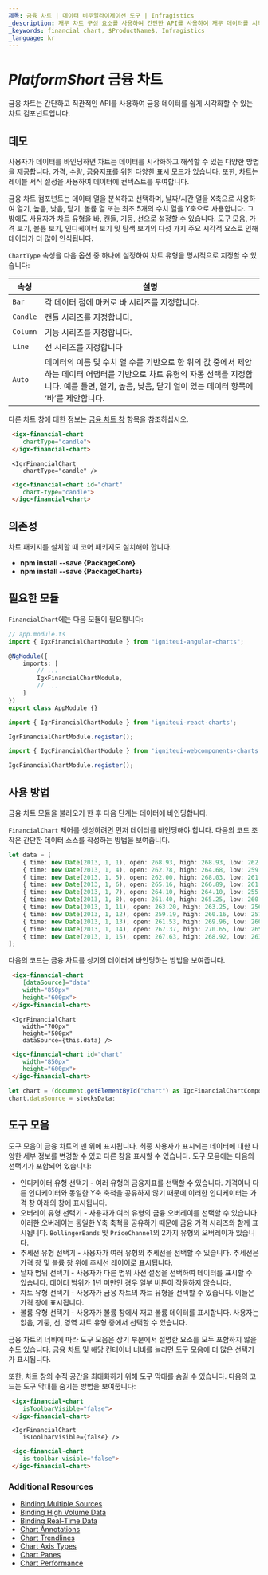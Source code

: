 ```yaml
---
제목: 금융 차트 | 데이터 비주얼라이제이션 도구 | Infragistics
_description: 재무 차트 구성 요소를 사용하여 간단한 API를 사용하여 재무 데이터를 시각화하십시오. 자세한 정보는 데모, 종속성, 사용법 및 도구 모음을보십시오.
_keywords: financial chart, $ProductName$, Infragistics
_language: kr
---
```

# $PlatformShort$ 금융 차트

금융 차트는 간단하고 직관적인 API를 사용하여 금융 데이터를 쉽게 시각화할 수 있는 차트 컴포넌트입니다.

## 데모


<code-view style="height: 500px"
           data-demos-base-url="{environment:dvDemosBaseUrl}"
           iframe-src="{environment:dvDemosBaseUrl}/charts/financial-chart-overview"
           github-src="charts/financial-chart/overview">
</code-view>

<div class="divider--half"></div>

사용자가 데이터를 바인딩하면 차트는 데이터를 시각화하고 해석할 수 있는 다양한 방법을 제공합니다. 가격, 수량, 금융지표를 위한 다양한 표시 모드가 있습니다. 또한, 차트는 레이블 서식 설정을 사용하여 데이터에 컨텍스트를 부여합니다.

금융 차트 컴포넌트는 데이터 열을 분석하고 선택하며, 날짜/시간 열을 X축으로 사용하여 열기, 높음, 낮음, 닫기, 볼륨 열 또는 최초 5개의 수치 열을 Y축으로 사용합니다. 그 밖에도 사용자가 차트 유형을 바, 캔들, 기둥, 선으로 설정할 수 있습니다. 도구 모음, 가격 보기, 볼륨 보기, 인디케이터 보기 및 탐색 보기의 다섯 가지 주요 시각적 요소로 인해 데이터가 더 많이 인식됩니다.

`ChartType` 속성을 다음 옵션 중 하나에 설정하여 차트 유형을 명시적으로 지정할 수 있습니다:

속성|설명
---|---
`Bar`|각 데이터 점에 마커로 바 시리즈를 지정합니다.
`Candle`|캔들 시리즈를 지정합니다.
`Column`|기둥 시리즈를 지정합니다.
`Line`|선 시리즈를 지정합니다
`Auto`|데이터의 이름 및 수치 열 수를 기반으로 한 위의 값 중에서 제안하는 데이터 어댑터를 기반으로 차트 유형의 자동 선택을 지정합니다. 예를 들면, 열기, 높음, 낮음, 닫기 열이 있는 데이터 항목에 ‘바’를 제안합니다.

다른 차트 창에 대한 정보는 [금융 차트 창](financial-chart-panes.md) 항목을 참조하십시오.

```html
 <igx-financial-chart
    chartType="candle">
 </igx-financial-chart>
```

```tsx
 <IgrFinancialChart
    chartType="candle" />
```

```html
 <igc-financial-chart id="chart"
    chart-type="candle">
 </igc-financial-chart>
```

## 의존성

차트 패키지를 설치할 때 코어 패키지도 설치해야 합니다.

- **npm install --save {PackageCore}**
- **npm install --save {PackageCharts}**

## 필요한 모듈

`FinancialChart`에는 다음 모듈이 필요합니다:


```ts
// app.module.ts
import { IgxFinancialChartModule } from "igniteui-angular-charts";

@NgModule({
    imports: [
        // ...
        IgxFinancialChartModule,
        // ...
    ]
})
export class AppModule {}
```

```ts
import { IgrFinancialChartModule } from 'igniteui-react-charts';

IgrFinancialChartModule.register();
```

```ts
import { IgcFinancialChartModule } from 'igniteui-webcomponents-charts';

IgcFinancialChartModule.register();
```

<div class="divider--half"></div>

## 사용 방법
금융 차트 모듈을 불러오기 한 후 다음 단계는 데이터에 바인딩합니다.

`FinancialChart` 제어를 생성하려면 먼저 데이터를 바인딩해야 합니다. 다음의 코드 조작은 간단한 데이터 소스를 작성하는 방법을 보여줍니다.

```ts
let data = [
	{ time: new Date(2013, 1, 1), open: 268.93, high: 268.93, low: 262.80, close: 265.00, volume: 6118146 },
	{ time: new Date(2013, 1, 4), open: 262.78, high: 264.68, low: 259.07, close: 259.98, volume: 3723793 },
	{ time: new Date(2013, 1, 5), open: 262.00, high: 268.03, low: 261.46, close: 266.89, volume: 4013780 },
	{ time: new Date(2013, 1, 6), open: 265.16, high: 266.89, low: 261.11, close: 262.22, volume: 2772204 },
	{ time: new Date(2013, 1, 7), open: 264.10, high: 264.10, low: 255.11, close: 260.23, volume: 3977065 },
	{ time: new Date(2013, 1, 8), open: 261.40, high: 265.25, low: 260.56, close: 261.95, volume: 3879628 },
	{ time: new Date(2013, 1, 11), open: 263.20, high: 263.25, low: 256.60, close: 257.21, volume: 3407457 },
	{ time: new Date(2013, 1, 12), open: 259.19, high: 260.16, low: 257.00, close: 258.70, volume: 2944730 },
	{ time: new Date(2013, 1, 13), open: 261.53, high: 269.96, low: 260.30, close: 269.47, volume: 5295786 },
	{ time: new Date(2013, 1, 14), open: 267.37, high: 270.65, low: 265.40, close: 269.24, volume: 3464080 },
	{ time: new Date(2013, 1, 15), open: 267.63, high: 268.92, low: 263.11, close: 265.09, volume: 3981233 }
];
```

다음의 코드는 금융 차트를 상기의 데이터에 바인딩하는 방법을 보여줍니다.

```html
 <igx-financial-chart
    [dataSource]="data"
    width="850px"
    height="600px">
 </igx-financial-chart>
```

```tsx
 <IgrFinancialChart
    width="700px"
    height="500px"
    dataSource={this.data} />
```

```html
 <igc-financial-chart id="chart"
    width="850px"
    height="600px">
 </igc-financial-chart>
```

```ts
let chart = (document.getElementById("chart") as IgcFinancialChartComponent);
chart.dataSource = stocksData;
```

## 도구 모음
도구 모음이 금융 차트의 맨 위에 표시됩니다. 최종 사용자가 표시되는 데이터에 대한 다양한 세부 정보를 변경할 수 있고 다른 창을 표시할 수 있습니다. 도구 모음에는 다음의 선택기가 포함되어 있습니다:
- 인디케이터 유형 선택기 - 여러 유형의 금융지표를 선택할 수 있습니다. 가격이나 다른 인디케이터와 동일한 Y축 축척을 공유하지 않기 때문에 이러한 인디케이터는 가격 창 아래의 창에 표시됩니다.
- 오버레이 유형 선택기 - 사용자가 여러 유형의 금융 오버레이를 선택할 수 있습니다. 이러한 오버레이는 동일한 Y축 축척을 공유하기 때문에 금융 가격 시리즈와 함께 표시됩니다. `BollingerBands` 및 `PriceChannel`의 2가지 유형의 오버레이가 있습니다.
- 추세선 유형 선택기 - 사용자가 여러 유형의 추세선을 선택할 수 있습니다. 추세선은 가격 창 및 볼륨 창 위에 추세선 레이어로 표시됩니다.
- 날짜 범위 선택기 - 사용자가 다른 범위 사전 설정을 선택하여 데이터를 표시할 수 있습니다. 데이터 범위가 1년 미만인 경우 일부 버튼이 작동하지 않습니다.
- 차트 유형 선택기 - 사용자가 금융 차트의 차트 유형을 선택할 수 있습니다. 이들은 가격 창에 표시됩니다.
- 볼륨 유형 선택기 - 사용자가 볼륨 창에서 재고 볼륨 데이터를 표시합니다. 사용자는 없음, 기둥, 선, 영역 차트 유형 중에서 선택할 수 있습니다.

금융 차트의 너비에 따라 도구 모음은 상기 부분에서 설명한 요소를 모두 포함하지 않을 수도 있습니다. 금융 차트 및 해당 컨테이너 너비를 늘리면 도구 모음에 더 많은 선택기가 표시됩니다.

또한, 차트 창의 수직 공간을 최대화하기 위해 도구 막대를 숨길 수 있습니다. 다음의 코드는 도구 막대를 숨기는 방법을 보여줍니다:

```html
 <igx-financial-chart
    isToolbarVisible="false">
 </igx-financial-chart>
```

```tsx
 <IgrFinancialChart
    isToolbarVisible={false} />
```

```html
 <igc-financial-chart
    is-toolbar-visible="false">
 </igc-financial-chart>
```

### Additional Resources

- [Binding Multiple Sources](financial-chart-multiple-data.md)
- [Binding High Volume Data](financial-chart-high-volume.md)
- [Binding Real-Time Data](financial-chart-high-frequency.md)
- [Chart Annotations](financial-chart-annotations.md)
- [Chart Trendlines](financial-chart-trendlines.md)
- [Chart Axis Types](financial-chart-axis-types.md)
- [Chart Panes](financial-chart-panes.md)
- [Chart Performance](financial-chart-performance.md)
<!-- - [Custom Indicators](financial-chart-custom-indicators.md) -->
<!-- - [Tooltip Templates](financial-chart-tooltip-template.md) -->
<!-- - [Tooltip Types](financial-chart-tooltip-types.md) -->